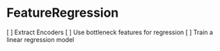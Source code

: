 # FeatureRegression

[ ] Extract Encoders
[ ] Use bottleneck features for regression
[ ] Train a linear regression model